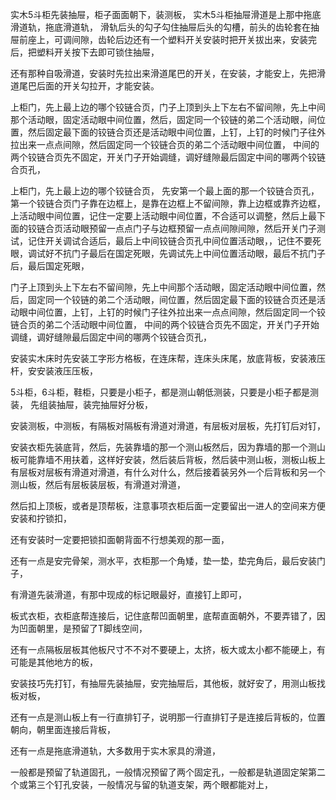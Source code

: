 
实木5斗柜先装抽屉，柜子面面朝下，装测板，
实木5斗柜抽屉滑道是上那中拖底滑道轨，拖底滑道轨，  滑轨后头的勾子勾住抽屉后头的勾槽，前头的齿轮套在抽屉前座上，可调间隙，齿轮后边还有一个塑料开关安装时把开关拔出来，安装完后，把塑料开关按下去即可锁住抽屉，

还有那种自吸滑道，安装时先拉出来滑道尾巴的开关，在安装，才能安上，先把滑道尾巴后面的开关勾拉开，才能安装。



上柜门，先上最上边的哪个铰链合页，门子上顶到头上下左右不留间隙，先上中间那个活动眼，固定活动眼中间位置，然后，固定同一个铰链的弟二个活动眼，间位置，然后固定最下面的铰链合页还是活动眼中间位置，上钉，上钉的时候门子往外拉出来一点点间隙，然后固定同一个铰链合页的弟二个活动眼中间位置，  中间的两个铰链合页先不固定，开关门子开始调缝，调好缝隙最后固定中间的哪两个铰链合页孔，


上柜门，先上最上边的哪个铰链合页，
先安第一个最上面的那一个铰链合页孔，
第一个铰链合页门子靠在边框上，是靠在边框上不留间隙，靠上边框或靠齐边框，上活动眼中间位置，记住一定要上活动眼中间位置，不合适可以调整，然后上最下面的铰链合页活动眼预留一点点门子与边框预留一点点间隙间隙，然后开关门子测试，记住开关调试合适后，最后上中间铰链合页孔中间位置活动眼，，记住不要死眼，调试好不抗门子最后在国定死眼，先调试先上中间位置活动眼，最后不抗门子后，最后国定死眼，







门子上顶到头上下左右不留间隙，先上中间那个活动眼，固定活动眼中间位置，然后，固定同一个铰链的弟二个活动眼，间位置，然后固定最下面的铰链合页还是活动眼中间位置，上钉，上钉的时候门子往外拉出来一点点间隙，然后固定同一个铰链合页的弟二个活动眼中间位置，  中间的两个铰链合页先不固定，开关门子开始调缝，调好缝隙最后固定中间的哪两个铰链合页孔，





安装实木床时先安装工字形方格板，在连床帮，连床头床尾，放底背板，安装液压杆，安安装液压压板，


5斗柜，6斗柜，鞋柜，只要是小柜子，都是测山朝低测装，只要是小柜子都是测装，
先组装抽屉，装完抽屉好分板，

安装测板，中测板，有隔板对隔板有滑道对滑道，有层板对层板，先打钉后对钉，

安装衣柜先装底背，然后，先装靠墙的那一个测山板然后，因为靠墙的那一个测山板可能靠墙不用扶着，这样好安装，然后装后背板，然后装中测山板，测板山板上有层板对层板有滑道对滑道，有什么对什么，然后接着装另外一个后背板和另一个测山板，然后有层板装层板，有滑道对滑道，

然后扣上顶板，或者是顶帮板，注意事项衣柜后面一定要留出一进人的空间来方便安装和拧锁扣，

还有安装时一定要把锁扣面朝背面不行想美观的那一面，

还有一点是安完骨架，测水平，衣柜那一个角矮，垫一垫，垫完角后，最后安装门子，









有滑道先装滑道，有那中现成的标记眼最好，直接钉上即可，


板式衣柜，衣柜底帮连接后，记住底帮凹面朝里，底帮直面朝外，不要弄错了，因为凹面朝里，是预留了T脚线空间，

还有一点隔板层板其他板尺寸不不对不要硬上，太挤，板大或太小都不能硬上，有可能是其他地方的板，


安装技巧先打钉，有抽屉先装抽屉，安完抽屉后，其他板，就好安了，用测山板找板对板，

还有一点是测山板上有一行直排钉子，说明那一行直排钉子是连接后背板的，位置朝向，朝里面连接后背板，



还有一点是拖底滑道轨，大多数用于实木家具的滑道，

一般都是预留了轨道固孔，一般情况预留了两个固定孔，一般都是轨道固定架第二个或第三个钉孔安装，一般情况与留的轨道支架，两个眼都能对上，































